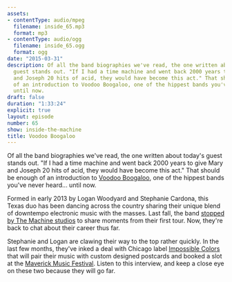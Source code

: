 ```yaml
---
assets:
- contentType: audio/mpeg
  filename: inside_65.mp3
  format: mp3
- contentType: audio/ogg
  filename: inside_65.ogg
  format: ogg
date: "2015-03-31"
description: Of all the band biographies we've read, the one written about today's
  guest stands out. "If I had a time machine and went back 2000 years to give Mary
  and Joseph 20 hits of acid, they would have become this act." That should be enough
  of an introduction to Voodoo Boogaloo, one of the hippest bands you've never heard...
  until now.
draft: false
duration: "1:33:24"
explicit: true
layout: episode
number: 65
show: inside-the-machine
title: Voodoo Boogaloo
---
```

Of all the band biographies we've read, the one written about today's guest stands out. "If I had a time machine and went back 2000 years to give Mary and Joseph 20 hits of acid, they would have become this act." That should be enough of an introduction to [Voodoo Boogaloo](http://facebook.com/fillingupyourcup), one of the hippest bands you've never heard... until now.

Formed in early 2013 by Logan Woodyard and Stephanie Cardona, this Texas duo has been dancing across the country sharing their unique blend of downtempo electronic music with the masses. Last fall, the band [stopped by The Machine studios](/programs/dispatch//64) to share moments from their first tour. Now, they're back to chat about their career thus far.

Stephanie and Logan are clawing their way to the top rather quickly. In the last few months, they've inked a deal with Chicago label [Impossible Colors](http://impossiblecolors.org/paperportals) that will pair their music with custom designed postcards and booked a slot at the [Maverick Music Festival](http://www.maverickmusicfestival.com/). Listen to this interview, and keep a close eye on these two because they will go far.